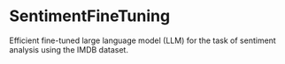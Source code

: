 # SentimentFineTuning
Efficient fine-tuned large language model (LLM) for the task of sentiment analysis using the IMDB dataset. 
